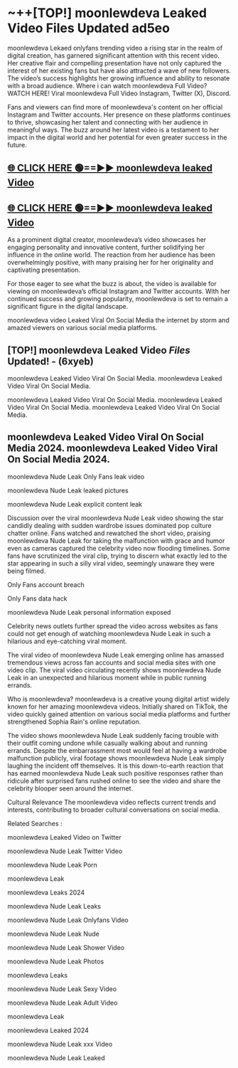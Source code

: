 # ~++[TOP!] moonlewdeva Leaked Video Files Updated ad5eo

 moonlewdeva Lekaed onlyfans trending video a rising star in the realm of digital creation, has garnered significant attention with this recent video. Her creative flair and compelling presentation have not only captured the interest of her existing fans but have also attracted a wave of new followers. The video’s success highlights her growing influence and ability to resonate with a broad audience.
Where i can watch  moonlewdeva Full Video? WATCH HERE! Viral  moonlewdeva Full Video Instagram, Twitter (X), Discord.


Fans and viewers can find more of  moonlewdeva's content on her official Instagram and Twitter accounts. Her presence on these platforms continues to thrive, showcasing her talent and connecting with her audience in meaningful ways. The buzz around her latest video is a testament to her impact in the digital world and her potential for even greater success in the future.


## [🌐 CLICK HERE 🟢==►►  moonlewdeva leaked Video ](https://onlyclips.site?title=moonlewdeva&ref=git)

## [🌐 CLICK HERE 🟢==►►  moonlewdeva leaked Video ](https://onlyclips.site?title=moonlewdeva&ref=git)


As a prominent digital creator,  moonlewdeva’s video showcases her engaging personality and innovative content, further solidifying her influence in the online world. The reaction from her audience has been overwhelmingly positive, with many praising her for her originality and captivating presentation.

For those eager to see what the buzz is about, the video is available for viewing on  moonlewdeva’s official Instagram and Twitter accounts. With her continued success and growing popularity,  moonlewdeva is set to remain a significant figure in the digital landscape.


  moonlewdeva video Leaked Viral On Social Media the internet by storm and amazed viewers on various social media platforms.


## [TOP!]  moonlewdeva Leaked Video *Files* Updated! - (6xyeb) 

 moonlewdeva Leaked Video Viral On Social Media. moonlewdeva Leaked Video Viral On Social Media.

 moonlewdeva Leaked Video Viral On Social Media. moonlewdeva Leaked Video Viral On Social Media. moonlewdeva Leaked Video Viral On Social Media.


##  moonlewdeva Leaked Video Viral On Social Media 2024. moonlewdeva Leaked Video Viral On Social Media 2024.
 moonlewdeva Nude Leak Only Fans leak video

 moonlewdeva Nude Leak leaked pictures

 moonlewdeva Nude Leak explicit content leak

Discussion over the viral  moonlewdeva Nude Leak video showing the star candidly dealing with sudden wardrobe issues dominated pop culture chatter online. Fans watched and rewatched the short video, praising  moonlewdeva Nude Leak for taking the malfunction with grace and humor even as cameras captured the celebrity video now flooding timelines. Some fans have scrutinized the viral clip, trying to discern what exactly led to the star appearing in such a silly viral video, seemingly unaware they were being filmed.


Only Fans account breach

Only Fans data hack

 moonlewdeva Nude Leak personal information exposed

Celebrity news outlets further spread the video across websites as fans could not get enough of watching  moonlewdeva Nude Leak in such a hilarious and eye-catching viral moment.


The viral video of  moonlewdeva Nude Leak emerging online has amassed tremendous views across fan accounts and social media sites with one video clip. The viral video circulating recently shows  moonlewdeva Nude Leak in an unexpected and hilarious moment while in public running errands.


Who is  moonlewdeva?  moonlewdeva is a creative young digital artist widely known for her amazing  moonlewdeva videos. Initially shared on TikTok, the video quickly gained attention on various social media platforms and further strengthened Sophia Rain's online reputation.

The video shows  moonlewdeva Nude Leak suddenly facing trouble with their outfit coming undone while casually walking about and running errands. Despite the embarrassment most would feel at having a wardrobe malfunction publicly, viral footage shows  moonlewdeva Nude Leak simply laughing the incident off themselves. It is this down-to-earth reaction that has earned  moonlewdeva Nude Leak such positive responses rather than ridicule after surprised fans rushed online to see the video and share the celebrity blooper seen around the internet.

Cultural Relevance The  moonlewdeva video reflects current trends and interests, contributing to broader cultural conversations on social media.

Related Searches :

 moonlewdeva Leaked Video on Twitter

 moonlewdeva Nude Leak Twitter Video

 moonlewdeva Nude Leak Porn

 moonlewdeva Leak 

 moonlewdeva Leaks 2024

 moonlewdeva Nude Leak Leaks

 moonlewdeva Nude Leak Onlyfans Video

 moonlewdeva Nude Leak Nude

 moonlewdeva Nude Leak Shower Video

 moonlewdeva Nude Leak Photos

 moonlewdeva Leaks

 moonlewdeva Nude Leak Sexy Video

 moonlewdeva Nude Leak Adult Video

 moonlewdeva Leak

 moonlewdeva Leaked 2024

 moonlewdeva Nude Leak xxx Video

 moonlewdeva Nude Leak Leaked